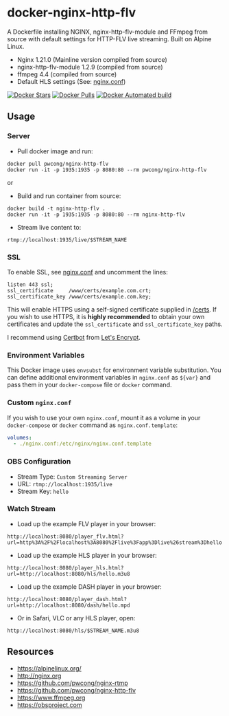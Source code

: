 # docker-nginx-http-flv

A Dockerfile installing NGINX, nginx-http-flv-module and FFmpeg from source with default settings for HTTP-FLV live streaming. Built on Alpine Linux.

- Nginx 1.21.0 (Mainline version compiled from source)
- nginx-http-flv-module 1.2.9 (compiled from source)
- ffmpeg 4.4 (compiled from source)
- Default HLS settings (See: [nginx.conf](nginx.conf))

[![Docker Stars](https://img.shields.io/docker/stars/pwcong/nginx-http-flv.svg)](https://hub.docker.com/r/pwcong/nginx-http-flv/)
[![Docker Pulls](https://img.shields.io/docker/pulls/pwcong/nginx-http-flv.svg)](https://hub.docker.com/r/pwcong/nginx-http-flv/)
[![Docker Automated build](https://img.shields.io/docker/automated/pwcong/nginx-http-flv.svg)](https://hub.docker.com/r/pwcong/nginx-http-flv/builds/)

## Usage

### Server

- Pull docker image and run:

```
docker pull pwcong/nginx-http-flv
docker run -it -p 1935:1935 -p 8080:80 --rm pwcong/nginx-http-flv
```

or

- Build and run container from source:

```
docker build -t nginx-http-flv .
docker run -it -p 1935:1935 -p 8080:80 --rm nginx-http-flv
```

- Stream live content to:

```
rtmp://localhost:1935/live/$STREAM_NAME
```

### SSL

To enable SSL, see [nginx.conf](nginx.conf) and uncomment the lines:

```
listen 443 ssl;
ssl_certificate     /www/certs/example.com.crt;
ssl_certificate_key /www/certs/example.com.key;
```

This will enable HTTPS using a self-signed certificate supplied in [/certs](/certs). If you wish to use HTTPS, it is **highly recommended** to obtain your own certificates and update the `ssl_certificate` and `ssl_certificate_key` paths.

I recommend using [Certbot](https://certbot.eff.org/docs/install.html) from [Let's Encrypt](https://letsencrypt.org).

### Environment Variables

This Docker image uses `envsubst` for environment variable substitution. You can define additional environment variables in `nginx.conf` as `${var}` and pass them in your `docker-compose` file or `docker` command.

### Custom `nginx.conf`

If you wish to use your own `nginx.conf`, mount it as a volume in your `docker-compose` or `docker` command as `nginx.conf.template`:

```yaml
volumes:
  - ./nginx.conf:/etc/nginx/nginx.conf.template
```

### OBS Configuration

- Stream Type: `Custom Streaming Server`
- URL: `rtmp://localhost:1935/live`
- Stream Key: `hello`

### Watch Stream

- Load up the example FLV player in your browser:

```
http://localhost:8080/player_flv.html?url=http%3A%2F%2Flocalhost%3A8080%2Flive%3Fapp%3Dlive%26stream%3Dhello
```

- Load up the example HLS player in your browser:

```
http://localhost:8080/player_hls.html?url=http://localhost:8080/hls/hello.m3u8
```

- Load up the example DASH player in your browser:

```
http://localhost:8080/player_dash.html?url=http://localhost:8080/dash/hello.mpd
```

- Or in Safari, VLC or any HLS player, open:

```
http://localhost:8080/hls/$STREAM_NAME.m3u8
```

## Resources

- https://alpinelinux.org/
- http://nginx.org
- https://github.com/pwcong/nginx-rtmp
- https://github.com/pwcong/nginx-http-flv
- https://www.ffmpeg.org
- https://obsproject.com
